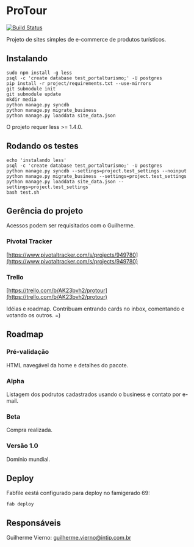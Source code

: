 # ProTour

[![Build Status](https://drone.io/github.com/intip/protour/status.png)](https://drone.io/github.com/intip/protour/latest)

Projeto de sites simples de e-commerce de produtos turísticos.

## Instalando

    sudo npm install -g less
    psql -c 'create database test_portalturismo;' -U postgres
    pip install -r project/requirements.txt --use-mirrors
    git submodule init
    git submodule update
    mkdir media
    python manage.py syncdb
    python manage.py migrate_business
    python manage.py loaddata site_data.json

O projeto requer less >= 1.4.0.

## Rodando os testes

    echo 'instalando less'
    psql -c 'create database test_portalturismo;' -U postgres
    python manage.py syncdb --settings=project.test_settings --noinput
    python manage.py migrate_business --settings=project.test_settings
    python manage.py loaddata site_data.json --settings=project.test_settings
    bash test.sh

## Gerência do projeto

Acessos podem ser requisitados com o Guilherme.

### Pivotal Tracker

[https://www.pivotaltracker.com/s/projects/949780](https://www.pivotaltracker.com/s/projects/949780)

### Trello

[https://trello.com/b/AK23bvh2/protour](https://trello.com/b/AK23bvh2/protour)

Idéias e roadmap. Contribuam entrando cards no inbox, comentando e votando os outros. =)

## Roadmap

### Pré-validação

HTML navegável da home e detalhes do pacote.

### Alpha

Listagem dos podrutos cadastrados usando o business e contato por e-mail.

### Beta

Compra realizada.

### Versão 1.0

Domínio mundial.

## Deploy

Fabfile eestá configurado para deploy no famigerado 69:

    fab deploy

## Responsáveis

Guilherme Vierno: [guilherme.vierno@intip.com.br](guilherme.vierno@intip.com.br)
